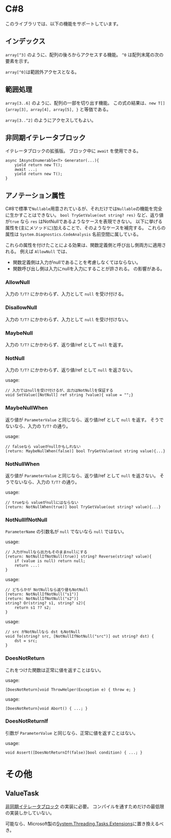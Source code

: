 C#8
===


このライブラリでは、以下の機能をサポートしています。


インデックス
---
`array[^3]` のように、配列の後ろからアクセスする機能。
`^0` は配列末尾の次の要素を示す。

`array[^0]`は範囲外アクセスとなる。

範囲処理
---
`array[3..6]` のように、配列の一部を切り出す機能。
この式の結果は、`new T[]{array[3], array[4], array[5], }` と等価である。

`array[3..^2]` のようにアクセスしてもよい。


非同期イテレータブロック
---
イテレータブロックの拡張版。
ブロック中に `await` を使用できる。

```
async IAsyncEnumerable<T> Generator(...){
    yield return new T();
    await ...;
    yield return new T();
}
```

アノテーション属性
---
C#8で標準で`Nullable`用意されているが、それだけでは`Nullable`の機能を完全に生かすことはできない。
`bool TryGetValue(out string? res)` など、返り値が`true` なら `res` はNotNullであるようなケースを表現できない。
以下に挙げる属性を(主にメソッドに)加えることで、そのようなケースを補完する。
これらの属性は `System.Diagnostics.CodeAnalysis` 名前空間に属している。

これらの属性を付けたことによる効果は、関数定義側と呼び出し側両方に適用される。
例えば `AllowNull` では、
- 関数定義側は入力がnullであることを考慮しなくてはならない。
- 関数呼び出し側は入力にnullを入力にすることが許される。
の影響がある。

### AllowNull
入力の `T/T?` にかかわらず、入力として `null` を受け付ける。

### DisallowNull
入力の `T/T?` にかかわらず、入力として `null` を受け付けない。

### MaybeNull
入力の `T/T?` にかかわらず、返り値/ref として `null` を返す。

### NotNull
入力の `T/T?` にかかわらず、返り値/ref として `null` を返さない。

usage:
```
// 入力ではnullを受け付けるが、出力はNotNullを保証する
void SetValue([NotNull] ref string ?value){ value = "";}
```

### MaybeNullWhen
返り値が `ParameterValue` と同じなら、返り値/ref として `null` を返す。
そうでないなら、入力の `T/T?` の通り。

usage:
```
// falseなら valueがnullかもしれない
[return: MaybeNullWhen(false)] bool TryGetValue(out string value){...}
```

### NotNullWhen
返り値が `ParameterValue` と同じなら、返り値/ref として `null` を返さない。
そうでないなら、入力の `T/T?` の通り。

usage:
```
// trueなら valueがnullにはならない
[return: NotNullWhen(true)] bool TryGetValue(out string? value){...}
```

### NotNullIfNotNull
`ParameterName` の引数名が `null` でないなら `null` ではない。

usage:
```
// 入力がnullなら出力もそのままnullにする
[return: NotNullIfNotNull(true)] string? Reverse(string? value){
    if (value is null) return null;
    return ...:
}
```

usage:
```
// どちらかが NotNullなら返り値もNotNull
[return: NotNullIfNotNull("s1")]
[return: NotNullIfNotNull("s2")]
string? Or(string? s1, string? s2){
    return s1 ?? s2;
}
```

usage:
```
// src がNotNullなら dst もNotNull
void To(string? src, [NotNullIfNotNull("src")] out string? dst) { 
    dst = src; 
}
```

### DoesNotReturn
これをつけた関数は正常に値を返すことはない。

usage:
```
[DoesNotReturn]void ThrowHelper(Exception e) { throw e; }
```

usage:
```
[DoesNotReturn]void Abort() { ...; }
```


### DoesNotReturnIf
引数が `ParameterValue` と同じなら、正常に値を返すことはない。

usage:
```
void Assert([DoesNotReturnIf(false)]bool condition) { ...; }
```


その他
===

ValueTask
---

[非同期イテレータブロック](#非同期イテレータブロック) の実装に必要。
コンパイルを通すためだけの最低限の実装しかしていない。

可能なら、Microsoft製の[System.Threading.Tasks.Extensions](https://www.nuget.org/packages/System.Threading.Tasks.Extensions/)に置き換えるべき。
